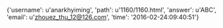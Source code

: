 {'username': u'anarkhyiming', 'path': u'1160/1160.html', 'answer': u'ABC', 'email': u'zhouez_thu_12@126.com', 'time': '2016-02-24:09:40:51'}